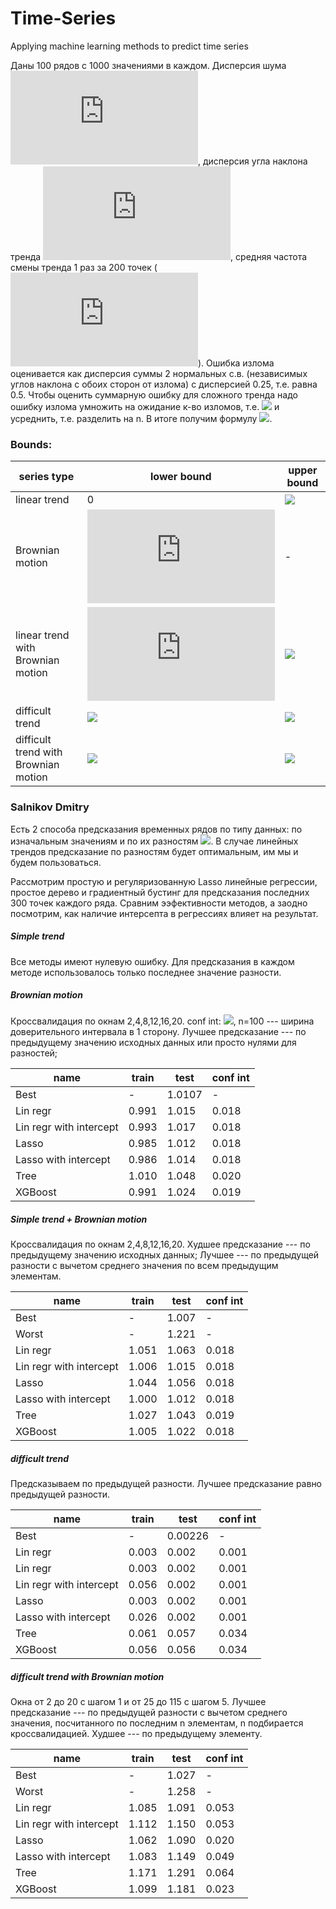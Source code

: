 # Time-Series
Applying machine learning methods to predict time series

Даны 100 рядов с 1000 значениями в каждом.
Дисперсия шума ![](http://latex.codecogs.com/gif.latex?%5Csigma%5E2%3D1), дисперсия угла наклона тренда ![](http://latex.codecogs.com/gif.latex?%5Csigma_%7Ba%7D%5E%7B2%7D), средняя частота смены тренда 1 раз за 200 точек (![](http://latex.codecogs.com/gif.latex?%5Clambda%3D200)).
Ошибка излома оценивается как дисперсия суммы 2 нормальных с.в. (независимых углов наклона с обоих сторон от излома) с дисперсией 0.25, т.е. равна 0.5. Чтобы оценить суммарную ошибку для сложного тренда надо ошибку излома умножить на ожидание к-во изломов, т.е. ![](http://www.sciweavers.org/upload/Tex2Img_1557521288/render.png) и усреднить, т.е. разделить на n. В итоге получим формулу ![](http://www.sciweavers.org/upload/Tex2Img_1557520976/render.png).

### Bounds:
series type | lower bound | upper bound
--- | --- | ---
linear trend | 0 | ![](http://www.sciweavers.org/upload/Tex2Img_1557521022/render.png)
Brownian motion | ![](http://latex.codecogs.com/gif.latex?%5Csigma%5E2%3D1) | -
linear trend with Brownian motion | ![](http://latex.codecogs.com/gif.latex?%5Csigma%5E2%3D1) | ![](http://www.sciweavers.org/upload/Tex2Img_1557521074/render.png)
difficult trend | ![](http://www.sciweavers.org/upload/Tex2Img_1557521111/render.png) | ![](http://www.sciweavers.org/upload/Tex2Img_1557521147/render.png)
difficult trend with Brownian motion | ![](http://www.sciweavers.org/upload/Tex2Img_1557521184/render.png) |  ![](http://www.sciweavers.org/upload/Tex2Img_1557521205/render.png)

### Salnikov Dmitry
Есть 2 способа предсказания временных рядов по типу данных: по изначальным значениям и по их разностям ![](http://www.sciweavers.org/upload/Tex2Img_1557521654/render.png). В случае линейных трендов предсказание по разностям будет оптимальным, им мы и будем пользоваться.

Рассмотрим простую и регуляризованную Lasso линейные регрессии, простое дерево и градиентный бустинг для предсказания последних 300 точек каждого ряда. Сравним ээфективности методов, а заодно посмотрим, как наличие интерсепта в регрессиях влияет на результат.

##### Simple trend
Все методы имеют нулевую ошибку.
Для предсказания в каждом методе использовалось только последнее значение разности.

##### Brownian motion
Кроссвалидация по окнам 2,4,8,12,16,20.
conf int: ![](http://www.sciweavers.org/upload/Tex2Img_1557521432/render.png), n=100 --- ширина доверительного интервала в 1 сторону.
Лучшее предсказание --- по предыдущему значению исходных данных или просто нулями для разностей;

name | train | test | conf int
--- | --- | --- | ---
Best | - | 1.0107 | -
Lin regr | 0.991 | 1.015 | 0.018
Lin regr with intercept | 0.993 | 1.017 | 0.018
Lasso | 0.985 | 1.012 | 0.018
Lasso with intercept | 0.986 | 1.014 | 0.018
Tree | 1.010 | 1.048 | 0.020
XGBoost | 0.991 | 1.024 | 0.019

##### Simple trend + Brownian motion
Кроссвалидация по окнам 2,4,8,12,16,20.
Худшее предсказание --- по предыдущему значению исходных данных;
Лучшее --- по предыдущей разности с вычетом среднего значения по всем предыдущим элементам.

name | train | test | conf int
--- | --- | --- | ---
Best | - | 1.007 | -
Worst | - | 1.221 | -
Lin regr | 1.051 | 1.063 | 0.018
Lin regr with intercept | 1.006 | 1.015 | 0.018
Lasso | 1.044 | 1.056 | 0.018
Lasso with intercept | 1.000 | 1.012 | 0.018
Tree | 1.027 | 1.043 | 0.019
XGBoost | 1.005 | 1.022 | 0.018

##### difficult trend
Предсказываем по предыдущей разности.
Лучшее предсказание равно предыдущей разности.

name | train | test | conf int
--- | --- | --- | ---
Best | - | 0.00226 | -
Lin regr | 0.003 | 0.002 | 0.001
Lin regr | 0.003 | 0.002 | 0.001
Lin regr with intercept | 0.056 | 0.002 | 0.001
Lasso | 0.003 | 0.002 | 0.001
Lasso with intercept | 0.026 | 0.002 | 0.001
Tree | 0.061 | 0.057 | 0.034
XGBoost | 0.056 | 0.056 | 0.034

##### difficult trend with Brownian motion
Окна от 2 до 20 с шагом 1 и от 25 до 115 с шагом 5.
Лучшее предсказание --- по предыдущей разности с вычетом среднего значения, посчитанного по последним n элементам, n подбирается кроссвалидацией.
Худшее --- по предыдущему элементу.

name | train | test | conf int
--- | --- | --- | ---
Best | - | 1.027 | -
Worst | - | 1.258 | -
Lin regr | 1.085 | 1.091 | 0.053
Lin regr with intercept | 1.112 | 1.150 | 0.053
Lasso | 1.062 | 1.090 | 0.020
Lasso with intercept | 1.083 | 1.149 | 0.049
Tree | 1.171 | 1.291 | 0.064
XGBoost | 1.099 | 1.181 | 0.023
